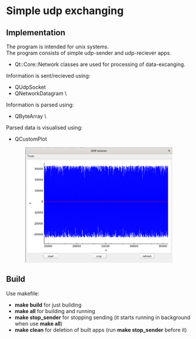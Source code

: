 # Simple udp exchanging

## Implementation
The program is intended for unix systems. \
The program consists of simple udp-sender and udp-reciever apps.
- Qt::Core::Network classes are used for processing of data-excanging.

Information is sent/recieved using:
- QUdpSocket
- QNetworkDatagram \

Information is parsed using:
- QByteArray \

Parsed data is visualised using:
- QCustomPlot

<div align="center">
<img src="img.png" width="400"/>
</div>

## Build
Use makefile:
- **make build** for just building
- **make all** for building and running
- **make stop_sender** for stopping sending (it starts running in background when use **make all**)
- **make clean** for deletion of built apps (run **make stop_sender** before it)

